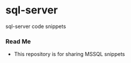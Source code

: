 # sql-server
sql-server code snippets

### Read Me ###

* This repository is for sharing MSSQL snippets

